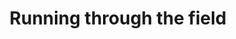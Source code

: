 ---
raw_url: https://prdwebappstorage.blob.core.windows.net/kansaspattons/images/gallery-2009-10-28/photo00462.jpg
index: 3
title: Running through the field
---